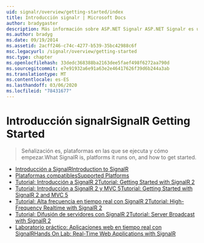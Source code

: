 ```yaml
---
uid: signalr/overview/getting-started/index
title: Introducción signalr | Microsoft Docs
author: bradygaster
description: Más información sobre ASP.NET Signalr ASP.NET Signalr es una nueva biblioteca para desarrolladores de ASP.NET que facilita el desarrollo de funcionalidades Web en tiempo real. Signalr permite BI...
ms.author: bradyg
ms.date: 09/19/2014
ms.assetid: 2acff246-c74c-4277-b539-35bc42988c6f
msc.legacyurl: /signalr/overview/getting-started
msc.type: chapter
ms.openlocfilehash: 33dedc368388ba2163dee5faef498f6272aa790d
ms.sourcegitcommit: e7e91932a6e91a63e2e46417626f39d6b244a3ab
ms.translationtype: MT
ms.contentlocale: es-ES
ms.lasthandoff: 03/06/2020
ms.locfileid: "78431677"
---
```

# <a name="signalr-getting-started"></a><span data-ttu-id="d5380-104">Introducción signalr</span><span class="sxs-lookup"><span data-stu-id="d5380-104">SignalR Getting Started</span></span>

> <span data-ttu-id="d5380-105">Señalización es, plataformas en las que se ejecuta y cómo empezar.</span><span class="sxs-lookup"><span data-stu-id="d5380-105">What SignalR is, platforms it runs on, and how to get started.</span></span>

- [<span data-ttu-id="d5380-106">Introducción a SignalR</span><span class="sxs-lookup"><span data-stu-id="d5380-106">Introduction to SignalR</span></span>](introduction-to-signalr.md)
- [<span data-ttu-id="d5380-107">Plataformas compatibles</span><span class="sxs-lookup"><span data-stu-id="d5380-107">Supported Platforms</span></span>](supported-platforms.md)
- [<span data-ttu-id="d5380-108">Tutorial: Introducción a SignalR 2</span><span class="sxs-lookup"><span data-stu-id="d5380-108">Tutorial: Getting Started with SignalR 2</span></span>](tutorial-getting-started-with-signalr.md)
- [<span data-ttu-id="d5380-109">Tutorial: Introducción a SignalR 2 y MVC 5</span><span class="sxs-lookup"><span data-stu-id="d5380-109">Tutorial: Getting Started with SignalR 2 and MVC 5</span></span>](tutorial-getting-started-with-signalr-and-mvc.md)
- [<span data-ttu-id="d5380-110">Tutorial: Alta frecuencia en tiempo real con SignalR 2</span><span class="sxs-lookup"><span data-stu-id="d5380-110">Tutorial: High-Frequency Realtime with SignalR 2</span></span>](tutorial-high-frequency-realtime-with-signalr.md)
- [<span data-ttu-id="d5380-111">Tutorial: Difusión de servidores con SignalR 2</span><span class="sxs-lookup"><span data-stu-id="d5380-111">Tutorial: Server Broadcast with SignalR 2</span></span>](tutorial-server-broadcast-with-signalr.md)
- [<span data-ttu-id="d5380-112">Laboratorio práctico: Aplicaciones web en tiempo real con SignalR</span><span class="sxs-lookup"><span data-stu-id="d5380-112">Hands On Lab: Real-Time Web Applications with SignalR</span></span>](real-time-web-applications-with-signalr.md)
